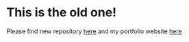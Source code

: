 # This is the old one!

Please find new repository [here](https://github.com/primeDevansh/primeDevansh.github.io) and my portfolio website [here](https://primeDevansh.github.io/)
